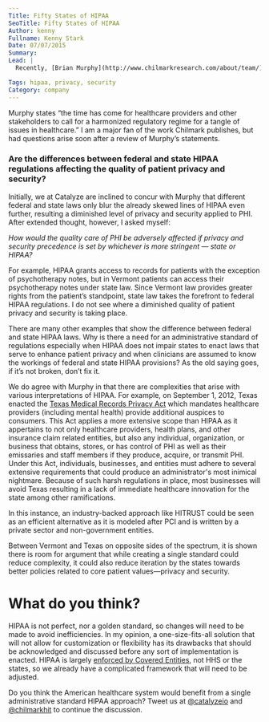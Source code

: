 ```yaml
---
Title: Fifty States of HIPAA
SeoTitle: Fifty States of HIPAA
Author: kenny
Fullname: Kenny Stark
Date: 07/07/2015
Summary: 
Lead: |
  Recently, [Brian Murphy](http://www.chilmarkresearch.com/about/team/), analyst for [Chilmark Research](http://www.chilmarkresearch.com/), released a post titled “[HIPAA Must Die](http://www.chilmarkresearch.com/2015/06/18/hipaa-must-die/)” pertaining to the complex nexus of federal and state HIPAA healthcare regulations for patient privacy and security.

Tags: hipaa, privacy, security
Category: company
---
```

Murphy states “the time has come for healthcare providers and other stakeholders to call for a harmonized regulatory regime for a tangle of issues in healthcare.” I am a major fan of the work Chilmark publishes, but had questions arise soon after a review of Murphy’s statements.

### Are the differences between federal and state HIPAA regulations affecting the quality of patient privacy and security?

Initially, we at Catalyze are inclined to concur with Murphy that different federal and state laws only blur the already skewed lines of HIPAA even further, resulting a diminished level of privacy and security applied to PHI. After extended thought, however, I asked myself:

_How would the quality care of PHI be adversely affected if privacy and security precedence is set by whichever is more stringent — state or HIPAA?_

For example, HIPAA grants access to records for patients with the exception of psychotherapy notes, but in Vermont patients can access their psychotherapy notes under state law. Since Vermont law provides greater rights from the patient’s standpoint, state law takes the forefront to federal HIPAA regulations. I do not see where a diminished quality of patient privacy and security is taking place. 

There are many other examples that show the difference between federal and state HIPAA laws. Why is there a need for an administrative standard of regulations especially when HIPAA does not impair states to enact laws that serve to enhance patient privacy and when clinicians are assumed to know the workings of federal and state HIPAA provisions? As the old saying goes, if it’s not broken, don’t fix it.

We do agree with Murphy in that there are complexities that arise with various interpretations of HIPAA. For example, on September 1, 2012, Texas enacted the [Texas Medical Records Privacy Act](http://www.statutes.legis.state.tx.us/Docs/HS/htm/HS.181.htm) which mandates healthcare providers (including mental health) provide additional auspices to consumers. This Act applies a more extensive scope than HIPAA as it appertains to not only healthcare providers, health plans, and other insurance claim related entities, but also any individual, organization, or business that obtains, stores, or has control of PHI as well as their emissaries and staff members if they produce, acquire, or transmit PHI. Under this Act, individuals, businesses, and entities must adhere to several extensive requirements that could produce an administrator's most inimical nightmare. Because of such harsh regulations in place, most businesses will avoid Texas resulting in a lack of immediate healthcare innovation for the state among other ramifications.

In this instance, an industry-backed approach like HITRUST could be seen as an efficient alternative as it is modeled after PCI and is written by a private sector and non-government entities.

Between Vermont and Texas on opposite sides of the spectrum, it is shown there is room for argument that while creating a single standard could reduce complexity, it could also reduce iteration by the states towards better policies related to core patient values—privacy and security.

# What do you think?

HIPAA is not perfect, nor a golden standard, so changes will need to be made to avoid inefficiencies. In my opinion, a one-size-fits-all solution that will not allow for customization or flexibility has its drawbacks that should be acknowledged and discussed before any sort of implementation is enacted. HIPAA is largely [enforced by Covered Entities](https://catalyze.io/blog/whos-really-interpreting-and-enforcing-hipaa-for-startups), not HHS or the states, so we already have a complicated framework that will need to be adjusted.

Do you think the American healthcare system would benefit from a single administrative standard HIPAA approach? Tweet us at [@catalyzeio](https://twitter.com/catalyzeio) and [@chilmarkhit](https://twitter.com/chilmarkhit) to continue the discussion.

